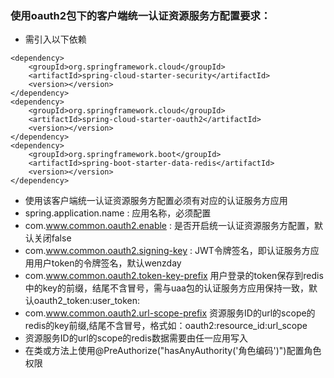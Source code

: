 ### 使用oauth2包下的客户端统一认证资源服务方配置要求：
* 需引入以下依赖
````
<dependency>
    <groupId>org.springframework.cloud</groupId>
    <artifactId>spring-cloud-starter-security</artifactId>
    <version></version>
</dependency>
<dependency>
    <groupId>org.springframework.cloud</groupId>
    <artifactId>spring-cloud-starter-oauth2</artifactId>
    <version></version>
</dependency>
<dependency>
    <groupId>org.springframework.boot</groupId>
    <artifactId>spring-boot-starter-data-redis</artifactId>
    <version></version>
</dependency>
````
* 使用该客户端统一认证资源服务方配置必须有对应的认证服务方应用
* spring.application.name : 应用名称，必须配置
* com.www.common.oauth2.enable : 是否开启统一认证资源服务方配置，默认关闭false
* com.www.common.oauth2.signing-key : JWT令牌签名，即认证服务方应用用户token的令牌签名，默认wenzday
* com.www.common.oauth2.token-key-prefix  用户登录的token保存到redis中的key的前缀，结尾不含冒号，需与uaa包的认证服务方应用保持一致，默认oauth2_token:user_token:
* com.www.common.oauth2.url-scope-prefix  资源服务ID的url的scope的redis的key前缀,结尾不含冒号，格式如：oauth2:resource_id:url_scope
* 资源服务ID的url的scope的redis数据需要由任一应用写入
* 在类或方法上使用@PreAuthorize("hasAnyAuthority('角色编码')")配置角色权限
